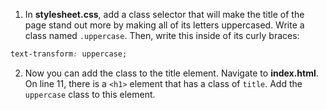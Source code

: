 1. In **stylesheet.css**, add a class selector that will make the title of the page stand out more by making all of its letters uppercased. Write a class named `.uppercase`. Then, write this inside of its curly braces:

```css
text-transform: uppercase;
```

2. Now you can add the class to the title element. Navigate to **index.html**. On line 11, there is a `<h1>` element that has a class of `title`. Add the `uppercase` class to this element.